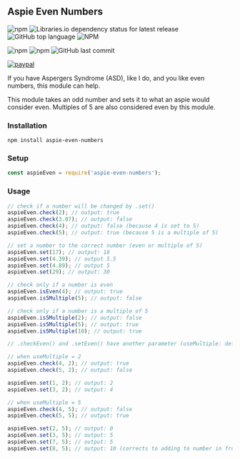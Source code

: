 ## Aspie Even Numbers

![npm](https://img.shields.io/npm/v/aspie-even-numbers)
![Libraries.io dependency status for latest release](https://img.shields.io/librariesio/release/npm/aspie-even-numbers)
![GitHub top language](https://img.shields.io/github/languages/top/aspiesoft/aspie-even-numbers)
![NPM](https://img.shields.io/npm/l/aspie-even-numbers)

![npm](https://img.shields.io/npm/dw/aspie-even-numbers)
![npm](https://img.shields.io/npm/dm/aspie-even-numbers)
![GitHub last commit](https://img.shields.io/github/last-commit/aspiesoft/aspie-even-numbers)

[![paypal](https://img.shields.io/badge/buy%20me%20a%20coffee-paypal-blue)](http://buymeacoffee.aspiesoft.com/)

If you have Aspergers Syndrome (ASD), like I do, and you like even numbers, this module can help.

This module takes an odd number and sets it to what an aspie would consider even.
Multiples of 5 are also considered even by this module.

### Installation

```shell script
npm install aspie-even-numbers
```

### Setup

```js
const aspieEven = require('aspie-even-numbers');
```

### Usage

```js
// check if a number will be changed by .set()
aspieEven.check(2); // output: true
aspieEven.check(3.07); // output: false
aspieEven.check(4); // output: false (because 4 is set to 5)
aspieEven.check(5); // output: true (because 5 is a multiple of 5)

// set a number to the correct number (even or multiple of 5)
aspieEven.set(17); // output: 18
aspieEven.set(4.39); // output 5.5
aspieEven.set(4.89); // output 5
aspieEven.set(29); // output: 30

// check only if a number is even
aspieEven.isEven(4); // output: true
aspieEven.is5Multiple(5); // output: false

// check only if a number is a multiple of 5
aspieEven.is5Multiple(2); // output: false
aspieEven.is5Multiple(5); // output: true
aspieEven.is5Multiple(10); // output: true

// .checkEven() and .setEven() have another parameter (useMultiple: default = 'both')

// when useMultiple = 2
aspieEven.check(4, 2); // output: true
aspieEven.check(5, 2); // output: false

aspieEven.set(1, 2); // output: 2
aspieEven.set(3, 2); // output: 4

// when useMultiple = 5
aspieEven.check(4, 5); // output: false
aspieEven.check(5, 5); // output: true

aspieEven.set(2, 5); // output: 0
aspieEven.set(3, 5); // output: 5
aspieEven.set(7, 5); // output: 5
aspieEven.set(8, 5); // output: 10 (corrects to adding to number in front)

```
